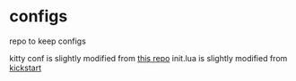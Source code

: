 # configs
repo to keep configs

kitty conf is slightly modified from [this repo](https://github.com/ttys3/my-kitty-config)
init.lua is slightly modified from [kickstart](https://github.com/nvim-lua/kickstart.nvim)
